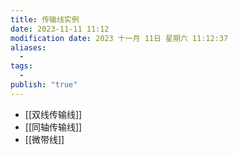 ```yaml
---
title: 传输线实例
date: 2023-11-11 11:12
modification date: 2023 十一月 11日 星期六 11:12:37
aliases:
  - 
tags:
  - 
publish: "true"
---
```


- [[双线传输线]]
- [[同轴传输线]]
- [[微带线]]
